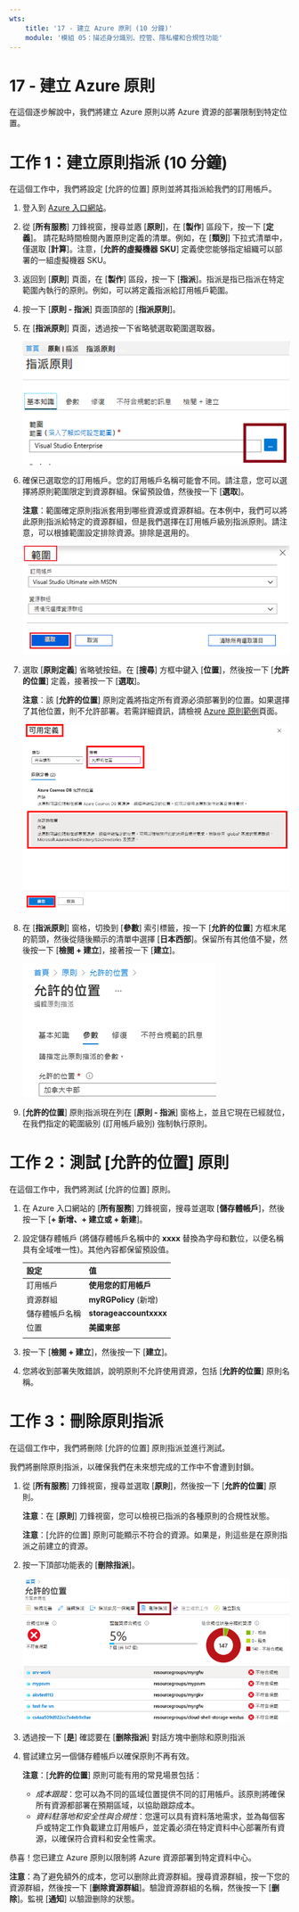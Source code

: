 ```yaml
---
wts:
    title: '17 - 建立 Azure 原則 (10 分鐘)'
    module: '模組 05：描述身分識別、控管、隱私權和合規性功能'
---
```

# 17 - 建立 Azure 原則

在這個逐步解說中，我們將建立 Azure 原則以將 Azure 資源的部署限制到特定位置。

# 工作 1：建立原則指派 (10 分鐘)

在這個工作中，我們將設定 [允許的位置] 原則並將其指派給我們的訂用帳戶。 

1. 登入到 [Azure 入口網站](https://portal.azure.com)。

2. 從 [**所有服務**] 刀鋒視窗，搜尋並㥷 [**原則**]，在 [**製作**] 區段下，按一下 [**定義**]。  請花點時間檢閱內置原則定義的清單。例如，在 [**類別**] 下拉式清單中，僅選取 [**計算**]。注意，[**允許的虛擬機器 SKU**] 定義使您能够指定組織可以部署的一組虛擬機器 SKU。

3. 返回到 [**原則**] 頁面，在 [**製作**] 區段，按一下 [**指派**]。指派是指已指派在特定範圍內執行的原則。例如，可以將定義指派給訂用帳戶範圍。 

4. 按一下 [**原則 - 指派**] 頁面頂部的 [**指派原則**]。

5. 在 [**指派原則**] 頁面，透過按一下省略號選取範圍選取器。

    ![範圍選取器省略號的熒幕擷取畫面。](../images/1401.png)

6. 確保已選取您的訂用帳戶。您的訂用帳戶名稱可能會不同。請注意，您可以選擇將原則範圍限定到資源群組。保留預設值，然後按一下 [**選取**]。 

    **注意**：範圍確定原則指派套用到哪些資源或資源群組。在本例中，我們可以將此原則指派給特定的資源群組，但是我們選擇在訂用帳戶級別指派原則。請注意，可以根據範圍設定排除資源。排除是選用的。

    ![填寫欄位值並醒目提示 [選取] 按鈕的 [範圍] 窗格的螢幕擷取畫面。 ](../images/1402.png)

7. 選取 [**原則定義**] 省略號按鈕。在 [**搜尋**] 方框中鍵入 [**位置**]，然後按一下 [**允許的位置**] 定義，接著按一下 [**選取**]。

    **注意**：該 [**允許的位置**] 原則定義將指定所有資源必須部署到的位置。如果選擇了其他位置，則不允許部署。若需詳細資訊，請檢視 [Azure 原則範例](https://docs.microsoft.com/zh-tw/azure/governance/policy/samples/index)頁面。

   ![[可用定義] 窗格的螢幕擷取畫面，其中醒目提示了各個欄位，並選取了 [稽核不使用受管理磁碟的 VM] 選項。](../images/1403.png)

8.  在 [**指派原則**] 窗格，切換到 [**參數**] 索引標籤，按一下 [**允許的位置**] 方框末尾的箭頭，然後從隨後顯示的清單中選擇 [**日本西部**]。保留所有其他值不變，然後按一下 [**檢閱 + 建立**]，接著按一下 [**建立**]。

    ![[指派原則] 窗格的螢幕擷取畫面，其中填充了各個欄位，並填充了位置 [日本西部]，以及醒目提示了 [指派] 按鈕。](../images/1404.png)

9. [**允許的位置**] 原則指派現在列在 [**原則 - 指派**] 窗格上，並且它現在已經就位，在我們指定的範圍級別 (訂用帳戶級別) 強制執行原則。

# 工作 2：測試 [允許的位置] 原則

在這個工作中，我們將測試 [允許的位置] 原則。 

1. 在 Azure 入口網站的 [**所有服務**] 刀鋒視窗，搜尋並選取 [**儲存體帳戶**]，然後按一下 [**+ 新增、+ 建立或 + 新建**]。

2. 設定儲存體帳戶 (將儲存體帳戶名稱中的 **xxxx** 替換為字母和數位，以便名稱具有全域唯一性)。其他內容都保留預設值。 

    | 設定 | 值 | 
    | --- | --- |
    | 訂用帳戶 | **使用您的訂用帳戶** |
    | 資源群組 | **myRGPolicy** (新增) |
    | 儲存體帳戶名稱 | **storageaccountxxxx** |
    | 位置 | **美國東部** |
    | | |

3. 按一下 [**檢閱 + 建立**]，然後按一下 [**建立**]。 

4. 您將收到部署失敗錯誤，說明原則不允許使用資源，包括 [**允許的位置**] 原則名稱。

# 工作 3：刪除原則指派

在這個工作中，我們將刪除 [允許的位置] 原則指派並進行測試。 

我們將删除原則指派，以確保我們在未來想完成的工作中不會遭到封鎖。

1. 從 [**所有服務**] 刀鋒視窗，搜尋並選取 [**原則**]，然後按一下 [**允許的位置**] 原則。

    **注意**：在 [**原則**] 刀鋒視窗，您可以檢視已指派的各種原則的合規性狀態。

    **注意**：[允許的位置] 原則可能顯示不符合的資源。如果是，則這些是在原則指派之前建立的資源。

2. 按一下頂部功能表的 [**刪除指派**]。

   ![[删除指派] 功能表項目的螢幕擷取畫面。](../images/1407.png)

3. 透過按一下 [**是**] 確認要在 [**删除指派**] 對話方塊中删除和原則指派

4. 嘗試建立另一個儲存體帳戶以確保原則不再有效。

    **注意**：[**允許的位置**] 原則可能有用的常見場景包括： 
    - *成本跟蹤*：您可以為不同的區域位置提供不同的訂用帳戶。該原則將確保所有資源都部署在預期區域，以協助跟踪成本。 
    - *資料駐落地和安全性與合規性*：您還可以具有資料落地需求，並為每個客戶或特定工作負載建立訂用帳戶，並定義必須在特定資料中心部署所有資源，以確保符合資料和安全性需求。

恭喜！您已建立 Azure 原則以限制將 Azure 資源部署到特定資料中心。

**注意**：為了避免額外的成本，您可以删除此資源群組。搜尋資源群組，按一下您的資源群組，然後按一下 [**删除資源群組**]。驗證資源群組的名稱，然後按一下 [**删除**]。監視 [**通知**] 以驗證删除的狀態。

